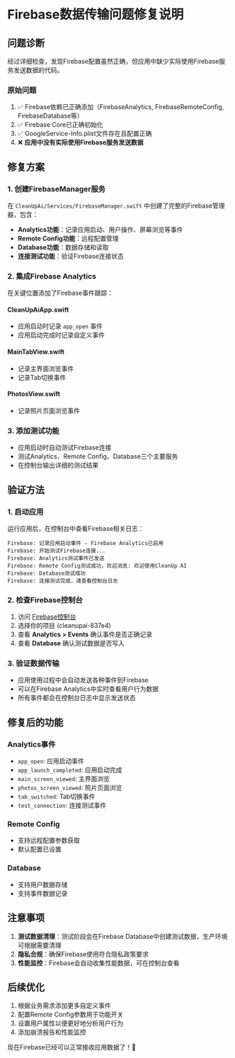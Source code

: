 # Firebase数据传输问题修复说明

## 问题诊断

经过详细检查，发现Firebase配置虽然正确，但应用中缺少实际使用Firebase服务发送数据的代码。

### 原始问题
1. ✅ Firebase依赖已正确添加（FirebaseAnalytics, FirebaseRemoteConfig, FirebaseDatabase等）
2. ✅ Firebase Core已正确初始化
3. ✅ GoogleService-Info.plist文件存在且配置正确
4. ❌ **应用中没有实际使用Firebase服务发送数据**

## 修复方案

### 1. 创建FirebaseManager服务
在 `CleanUpAi/Services/FirebaseManager.swift` 中创建了完整的Firebase管理器，包含：

- **Analytics功能**：记录应用启动、用户操作、屏幕浏览等事件
- **Remote Config功能**：远程配置管理
- **Database功能**：数据存储和读取
- **连接测试功能**：验证Firebase连接状态

### 2. 集成Firebase Analytics
在关键位置添加了Firebase事件跟踪：

#### CleanUpAiApp.swift
- 应用启动时记录 `app_open` 事件
- 应用启动完成时记录自定义事件

#### MainTabView.swift
- 记录主界面浏览事件
- 记录Tab切换事件

#### PhotosView.swift
- 记录照片页面浏览事件

### 3. 添加测试功能
- 应用启动时自动测试Firebase连接
- 测试Analytics、Remote Config、Database三个主要服务
- 在控制台输出详细的测试结果

## 验证方法

### 1. 启动应用
运行应用后，在控制台中查看Firebase相关日志：
```
Firebase: 记录应用启动事件 - Firebase Analytics已启用
Firebase: 开始测试Firebase连接...
Firebase: Analytics测试事件已发送
Firebase: Remote Config测试成功，欢迎消息: 欢迎使用CleanUp AI
Firebase: Database测试成功
Firebase: 连接测试完成，请查看控制台日志
```

### 2. 检查Firebase控制台
1. 访问 [Firebase控制台](https://console.firebase.google.com/)
2. 选择你的项目 (cleanupai-837e4)
3. 查看 **Analytics > Events** 确认事件是否正确记录
4. 查看 **Database** 确认测试数据是否写入

### 3. 验证数据传输
- 应用使用过程中会自动发送各种事件到Firebase
- 可以在Firebase Analytics中实时查看用户行为数据
- 所有事件都会在控制台日志中显示发送状态

## 修复后的功能

### Analytics事件
- `app_open`: 应用启动事件
- `app_launch_completed`: 应用启动完成
- `main_screen_viewed`: 主界面浏览
- `photos_screen_viewed`: 照片页面浏览
- `tab_switched`: Tab切换事件
- `test_connection`: 连接测试事件

### Remote Config
- 支持远程配置参数获取
- 默认配置已设置

### Database
- 支持用户数据存储
- 支持事件数据记录

## 注意事项

1. **测试数据清理**：测试阶段会在Firebase Database中创建测试数据，生产环境可根据需要清理
2. **隐私合规**：确保Firebase使用符合隐私政策要求
3. **性能监控**：Firebase会自动收集性能数据，可在控制台查看

## 后续优化

1. 根据业务需求添加更多自定义事件
2. 配置Remote Config参数用于功能开关
3. 设置用户属性以便更好地分析用户行为
4. 添加崩溃报告和性能监控

现在Firebase已经可以正常接收应用数据了！🎉
